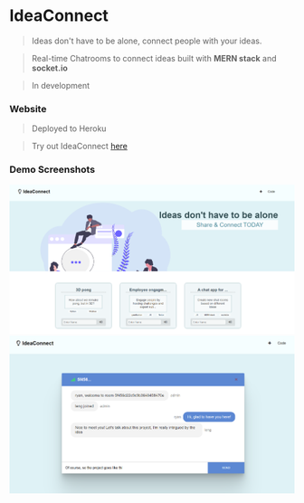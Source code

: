 # IdeaConnect
> Ideas don't have to be alone, connect people with your ideas.

> Real-time Chatrooms to connect ideas built with **MERN stack** and **socket.io**

> In development
### Website
> Deployed to Heroku

> Try out IdeaConnect [here](https://idea-connect.herokuapp.com/)

### Demo Screenshots
![IdeaConnect demo](https://github.com/ryandeng32/IdeaConnect/blob/master/assets/landing_page.png)
![Chatroom demo](https://github.com/ryandeng32/IdeaConnect/blob/master/assets/chat_screen.png)

